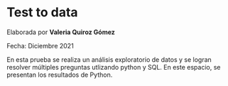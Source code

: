 # Test to data

Elaborada por **Valeria Quiroz Gómez**

Fecha: Diciembre 2021


En esta prueba se realiza un análisis exploratorio de datos y se logran resolver múltiples preguntas utlizando python y SQL. En este espacio, se presentan los resultados de Python. 
